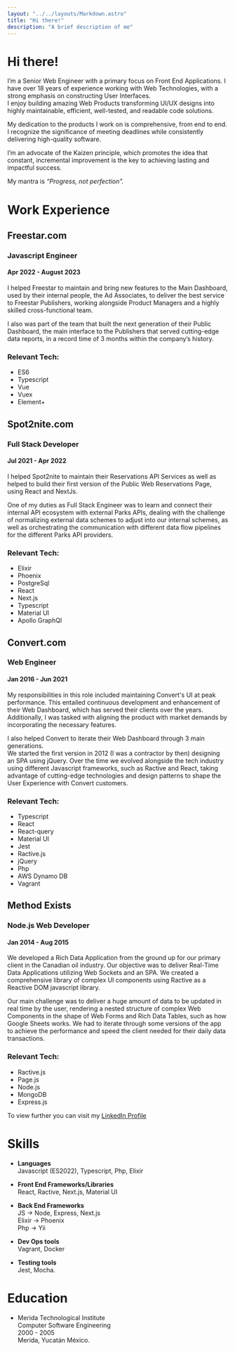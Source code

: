 ```yaml
---
layout: "../../layouts/Markdown.astro"
title: "Hi there!"
description: "A brief description of me"
---
```


# Hi there!


I’m a Senior Web Engineer with a primary focus on Front End Applications. I have over 18 years of experience working with Web Technologies, with a strong emphasis on constructing User Interfaces.  
I enjoy building amazing Web Products transforming UI/UX designs into highly maintainable, efficient, well-tested, and readable code solutions.

My dedication to the products I work on is comprehensive, from end to end. I recognize the significance of meeting deadlines while consistently delivering high-quality software. 

I’m an advocate of the Kaizen principle, which promotes the idea that constant, incremental improvement is the key to achieving lasting and impactful success.

My mantra is _“Progress, not perfection”._


# Work Experience

## Freestar.com  

### Javascript Engineer  
#### Apr 2022 - August 2023

I helped Freestar to maintain and bring new features to the Main Dashboard, used by their internal people, the Ad Associates, to deliver the best service to Freestar Publishers, working alongside Product Managers and a highly skilled cross-functional team. 

I also was part of the team that built the next generation of their Public Dashboard, the main interface to the Publishers that served cutting-edge data reports, in a record time of 3 months within the company’s history.


### Relevant Tech:   
- ES6
- Typescript
- Vue
- Vuex
- Element+  

## Spot2nite.com  

### Full Stack Developer  
#### Jul 2021 - Apr 2022  

I helped Spot2nite to maintain their Reservations API Services as well as helped to build their first version of the Public Web Reservations Page, using React and NextJs.

One of my duties as Full Stack Engineer was to learn and connect their internal API ecosystem with external Parks APIs, dealing with the challenge of normalizing external data schemes to adjust into our internal schemes, as well as orchestrating the communication with different data flow pipelines for the different Parks API providers.


### Relevant Tech:   
- Elixir
- Phoenix
- PostgreSql
- React
- Next.js
- Typescript
- Material UI
- Apollo GraphQl  

## Convert.com  

### Web Engineer  
#### Jan 2016 - Jun 2021  

My responsibilities in this role included maintaining Convert's UI at peak performance. This entailed continuous development and enhancement of their Web Dashboard, which has served their clients over the years. Additionally, I was tasked with aligning the product with market demands by incorporating the necessary features.

I also helped Convert to  iterate their Web Dashboard through 3 main generations.  
We started the first version in 2012 (I was a contractor by then) designing an SPA using jQuery. Over the time we evolved alongside the tech industry using different Javascript frameworks, such as Ractive and React, taking advantage of cutting-edge technologies and design patterns to shape the User Experience with Convert customers.
  

### Relevant Tech:   
- Typescript
- React
- React-query
- Material UI
- Jest
- Ractive.js
- jQuery
- Php
- AWS Dynamo DB
- Vagrant  

## Method Exists  

### Node.js Web Developer  
#### Jan 2014 - Aug 2015  

We developed a Rich Data Application from the ground up for our primary client in the Canadian oil industry. Our objective was to deliver Real-Time Data Applications utilizing Web Sockets and an SPA. We created a comprehensive library of complex UI components using Ractive as a Reactive DOM javascript library. 

Our main challenge was to deliver a huge amount of data to be updated in real time by the user, rendering a nested structure of complex Web Components in the shape of Web Forms and Rich Data Tables, such as how Google Sheets works. We had to iterate through some versions of the app to achieve the performance and speed the client needed for their daily data transactions.


### Relevant Tech:   
- Ractive.js
- Page.js
- Node.js
- MongoDB
- Express.js  


To view further you can visit my [LinkedIn Profile](https://www.linkedin.com/in/alejandrogomezarceo/)

# Skills

- **Languages**   
  Javascript (ES2022), Typescript, Php, Elixir

- **Front End Frameworks/Libraries**   
  React, Ractive, Next.js, Material UI

- **Back End Frameworks**   
  JS -> Node, Express, Next.js  
  Elixir -> Phoenix  
  Php -> Yii  

- **Dev Ops tools**   
  Vagrant, Docker  

- **Testing tools**  
  Jest, Mocha.  

# Education

- Merida Technological Institute  
  Computer Software Engineering  
  2000 - 2005  
  Merida, Yucatán México.
